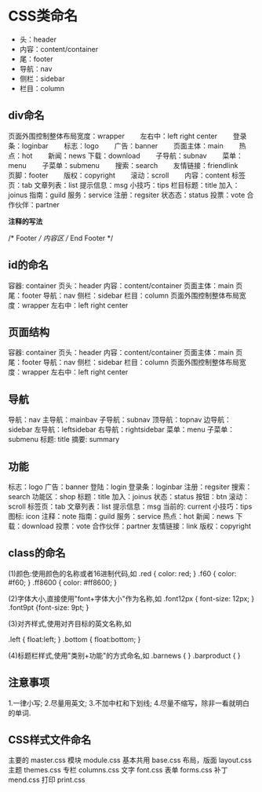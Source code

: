 # CSS类命名

- 头：header　　 
- 内容：content/container　　 
- 尾：footer　　 
- 导航：nav　　 
- 侧栏：sidebar 
- 栏目：column　　

## div命名

页面外围控制整体布局宽度：wrapper　　 
左右中：left right center　　 
登录条：loginbar　　 
标志：logo　　 
广告：banner　　 
页面主体：main　　 
热点：hot　　 
新闻：news 
下载：download　　 
子导航：subnav　　 
菜单：menu　　 
子菜单：submenu　　 
搜索：search　　 
友情链接：friendlink　　 
页脚：footer　　 
版权：copyright　　 
滚动：scroll　　 
内容：content 
标签页：tab 
文章列表：list 
提示信息：msg 
小技巧：tips 
栏目标题：title 
加入：joinus 
指南：guild 
服务：service 
注册：regsiter 
状态态：status 
投票：vote 
合作伙伴：partner

**注释的写法**

/* Footer */ 
内容区 
/* End Footer */

##  id的命名

容器: container 
页头：header 
内容：content/container 
页面主体：main 
页尾：footer 
导航：nav 
侧栏：sidebar 
栏目：column 
页面外围控制整体布局宽度：wrapper 
左右中：left right center

 

## **页面结构**

容器: container 
页头：header 
内容：content/container 
页面主体：main 
页尾：footer 
导航：nav 
侧栏：sidebar 
栏目：column 
页面外围控制整体布局宽度：wrapper 
左右中：left right center

## **导航**

导航：nav 
主导航：mainbav 
子导航：subnav 
顶导航：topnav 
边导航：sidebar 
左导航：leftsidebar 
右导航：rightsidebar 
菜单：menu 
子菜单：submenu 
标题: title 
摘要: summary

## **功能** 

标志：logo 
广告：banner 
登陆：login 
登录条：loginbar 
注册：regsiter 
搜索：search 
功能区：shop 
标题：title 
加入：joinus 
状态：status 
按钮：btn 
滚动：scroll 
标签页：tab 
文章列表：list 
提示信息：msg 
当前的: current 
小技巧：tips 
图标: icon 
注释：note 
指南：guild 
服务：service 
热点：hot 
新闻：news 
下载：download 
投票：vote 
合作伙伴：partner 
友情链接：link 
版权：copyright

## **class的命名**

(1)颜色:使用颜色的名称或者16进制代码,如 
.red { color: red; } 
.f60 { color: #f60; } 
.ff8600 { color: #ff8600; }

(2)字体大小,直接使用"font+字体大小"作为名称,如 
.font12px { font-size: 12px; } 
.font9pt {font-size: 9pt; }

(3)对齐样式,使用对齐目标的英文名称,如

.left { float:left; } 
.bottom { float:bottom; }

(4)标题栏样式,使用"类别+功能"的方式命名,如 
.barnews { } 
.barproduct { }

## **注意事项**

1.一律小写; 
2.尽量用英文; 
3.不加中杠和下划线; 
4.尽量不缩写，除非一看就明白的单词.

## **CSS样式文件命名**

主要的 master.css 
模块 module.css 
基本共用 base.css 
布局，版面 layout.css 
主题 themes.css 
专栏 columns.css 
文字 font.css 
表单 forms.css 
补丁 mend.css 
打印 print.css